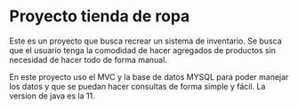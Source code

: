 # Proyecto tienda de ropa

Este es un proyecto que busca recrear un sistema de inventario. Se busca que el usuario tenga la comodidad de hacer agregados de productos sin necesidad 
de hacer todo de forma manual. 

En este proyecto uso el MVC y la base de datos MYSQL para poder manejar los datos y que se puedan hacer consultas de forma simple y fácil. La version de java es la 11.
